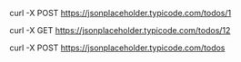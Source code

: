curl -X POST https://jsonplaceholder.typicode.com/todos/1

curl -X GET https://jsonplaceholder.typicode.com/todos/12

curl -X POST https://jsonplaceholder.typicode.com/todos